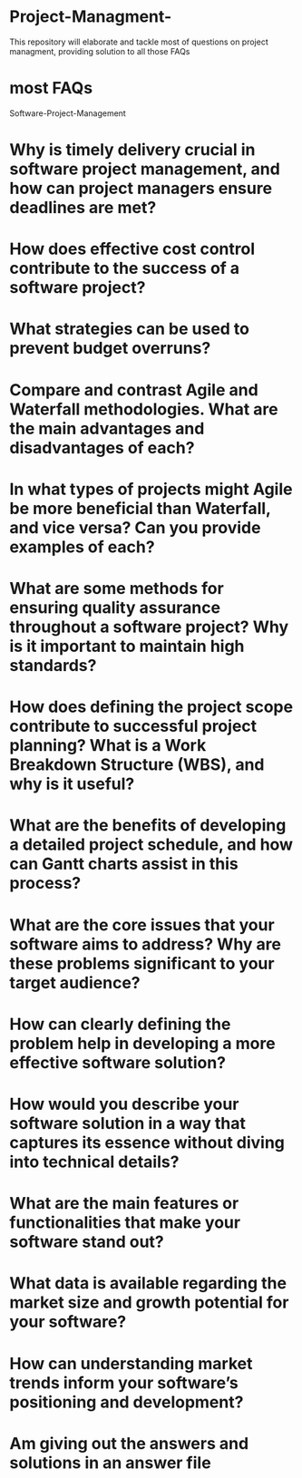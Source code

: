 # Project-Managment-
This repository will elaborate and tackle most of questions on project managment, providing solution to all those FAQs

# most FAQs
Software-Project-Management

# Why is timely delivery crucial in software project management, and how can project managers ensure deadlines are met?
# How does effective cost control contribute to the success of a software project? 
# What strategies can be used to prevent budget overruns?
# Compare and contrast Agile and Waterfall methodologies. What are the main advantages and disadvantages of each?
# In what types of projects might Agile be more beneficial than Waterfall, and vice versa? Can you provide examples of each?
# What are some methods for ensuring quality assurance throughout a software project? Why is it important to maintain high standards?
# How does defining the project scope contribute to successful project planning? What is a Work Breakdown Structure (WBS), and why is it useful?
# What are the benefits of developing a detailed project schedule, and how can Gantt charts assist in this process?
# What are the core issues that your software aims to address? Why are these problems significant to your target audience?
# How can clearly defining the problem help in developing a more effective software solution?
# How would you describe your software solution in a way that captures its essence without diving into technical details?
# What are the main features or functionalities that make your software stand out?
# What data is available regarding the market size and growth potential for your software?
# How can understanding market trends inform your software’s positioning and development?

# Am giving out the answers and solutions in an answer file

